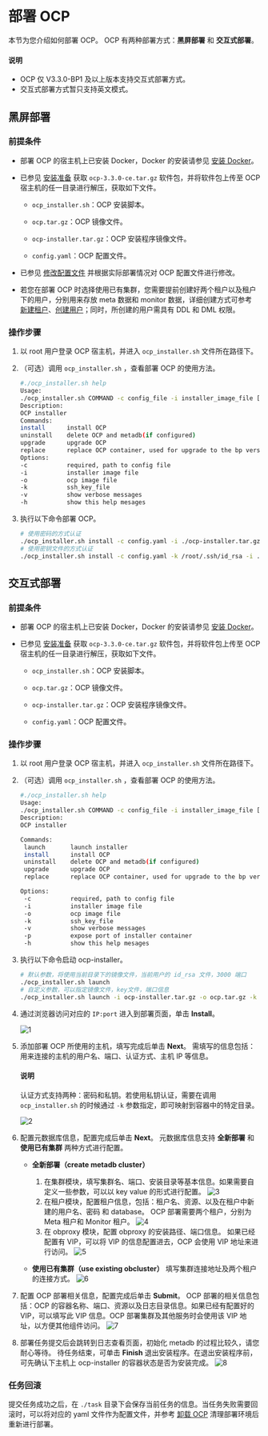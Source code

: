 # 部署 OCP

本节为您介绍如何部署 OCP。
OCP 有两种部署方式：**黑屏部署** 和 **交互式部署**。

  <main id="notice" type='explain'>
    <h4>说明</h4>
    <ul>
    <li>OCP 仅 V3.3.0-BP1 及以上版本支持交互式部署方式。</li>
    <li>交互式部署方式暂只支持英文模式。</li>
    </ul>
  </main>

## 黑屏部署

### 前提条件

* 部署 OCP 的宿主机上已安装 Docker，Docker 的安装请参见 [安装 Docker](900.deploy-appendix/100.install-docker.md)。

* 已参见 [安装准备](../200.deployment-guide/400.installation-preparation.md) 获取 `ocp-3.3.0-ce.tar.gz` 软件包，并将软件包上传至 OCP 宿主机的任一目录进行解压，获取如下文件。

  * `ocp_installer.sh`：OCP 安装脚本。

  * `ocp.tar.gz`：OCP 镜像文件。

  * `ocp-installer.tar.gz`：OCP 安装程序镜像文件。

  * `config.yaml`：OCP 配置文件。
* 已参见 [修改配置文件](../200.deployment-guide/500.modify-conf-file.md) 并根据实际部署情况对 OCP 配置文件进行修改。

* 若您在部署 OCP 时选择使用已有集群，您需要提前创建好两个租户以及租户下的用户，分别用来存放 meta 数据和 monitor 数据，详细创建方式可参考 [新建租户](https://www.oceanbase.com/docs/community-observer-cn-10000000001879732)、[创建用户](https://www.oceanbase.com/docs/community-observer-cn-10000000001880311)；同时，所创建的用户需具有 DDL 和 DML 权限。

### 操作步骤

1. 以 root 用户登录 OCP 宿主机，并进入 `ocp_installer.sh` 文件所在路径下。
2. （可选）调用 `ocp_installer.sh` ，查看部署 OCP 的使用方法。

   ```bash
   #./ocp_installer.sh help
   Usage:
   ./ocp_installer.sh COMMAND -c config_file -i installer_image_file [-o ocp_image_file] [-k ssh_key_file] [-v] [-h]
   Description:
   OCP installer
   Commands:
   install      install OCP
   uninstall    delete OCP and metadb(if configured)
   upgrade      upgrade OCP
   replace      replace OCP container, used for upgrade to the bp version, or just restart
   Options:
   -c           required, path to config file
   -i           installer image file
   -o           ocp image file
   -k           ssh_key_file
   -v           show verbose messages
   -h           show this help mesages
   ```

3. 执行以下命令部署 OCP。

    ```bash
   # 使用密码的方式认证
   ./ocp_installer.sh install -c config.yaml -i ./ocp-installer.tar.gz -o ./ocp.tar.gz
   # 使用密钥文件的方式认证
   ./ocp_installer.sh install -c config.yaml -k /root/.ssh/id_rsa -i ./ocp-installer.tar.gz -o ./ocp.tar.gz
   ```

## 交互式部署

### 前提条件

* 部署 OCP 的宿主机上已安装 Docker，Docker 的安装请参见 [安装 Docker](900.deploy-appendix/100.install-docker.md)。

* 已参见 [安装准备](../200.deployment-guide/400.installation-preparation.md) 获取 `ocp-3.3.0-ce.tar.gz` 软件包，并将软件包上传至 OCP 宿主机的任一目录进行解压，获取如下文件。

  * `ocp_installer.sh`：OCP 安装脚本。

  * `ocp.tar.gz`：OCP 镜像文件。

  * `ocp-installer.tar.gz`：OCP 安装程序镜像文件。

  * `config.yaml`：OCP 配置文件。

### 操作步骤

1. 以 root 用户登录 OCP 宿主机，并进入 `ocp_installer.sh` 文件所在路径下。
2. （可选）调用 `ocp_installer.sh` ，查看部署 OCP 的使用方法。

    ```bash
   #./ocp_installer.sh help
   Usage:
   ./ocp_installer.sh COMMAND -c config_file -i installer_image_file [-o ocp_image_file] [-k ssh_key_file] [-v] [-h]
   Description:
   OCP installer

   Commands:
     launch       launch installer
     install      install OCP
     uninstall    delete OCP and metadb(if configured)
     upgrade      upgrade OCP
     replace      replace OCP container, used for upgrade to the bp version, or just restart

   Options:
     -c           required, path to config file
     -i           installer image file
     -o           ocp image file
     -k           ssh_key_file
     -v           show verbose messages
     -p           expose port of installer container
     -h           show this help mesages
   ```

3. 执行以下命令启动 ocp-installer。

   ```bash
   # 默认参数，将使用当前目录下的镜像文件，当前用户的 id_rsa 文件，3000 端口
   ./ocp_installer.sh launch
   # 自定义参数，可以指定镜像文件，key文件，端口信息
   ./ocp_installer.sh launch -i ocp-installer.tar.gz -o ocp.tar.gz -k /root/.ssh/id_rsa -p 3000
    ```

4. 通过浏览器访问对应的 `IP:port` 进入到部署页面，单击 **Install**。

    ![1](https://obbusiness-private.oss-cn-shanghai.aliyuncs.com/doc/img/ocp/%E7%99%BB%E5%BD%95OCP.png)

5. 添加部署 OCP 所使用的主机，填写完成后单击 **Next**。
  需填写的信息包括：用来连接的主机的用户名、端口、认证方式、主机 IP 等信息。

   <main id="notice" type='explain'>
    <h4>说明</h4>
    <p>认证方式支持两种：密码和私钥。若使用私钥认证，需要在调用 <code>ocp_installer.sh</code> 的时候通过 <code>-k</code> 参数指定，即可映射到容器中的特定目录。</p>
   </main>
  
    ![2](https://obbusiness-private.oss-cn-shanghai.aliyuncs.com/doc/img/ocp/%E6%B7%BB%E5%8A%A0%E4%B8%BB%E6%9C%BA.png)

6. 配置元数据库信息，配置完成后单击 **Next**。
   元数据库信息支持 **全新部署** 和 **使用已有集群** 两种方式进行配置。
   * **全新部署（create metadb cluster）**
      1. 在集群模块，填写集群名、端口、安装目录等基本信息。如果需要自定义一些参数，可以以 key value 的形式进行配置。
      ![3](https://obbusiness-private.oss-cn-shanghai.aliyuncs.com/doc/img/ocp/%E5%85%A8%E6%96%B0%E9%83%A8%E7%BD%B2.png)
      2. 在租户模块，配置租户信息，包括：租户名、资源、以及在租户中新建的用户名、密码 和 database。
      OCP 部署需要两个租户，分别为 Meta 租户和 Monitor 租户。
      ![4](https://obbusiness-private.oss-cn-shanghai.aliyuncs.com/doc/img/ocp/%E7%A7%9F%E6%88%B7%E4%BF%A1%E6%81%AF.png)
      3. 在 obproxy 模块，配置 obproxy 的安装路径、端口信息。
      如果已经配置有 VIP，可以将 VIP 的信息配置进去，OCP 会使用 VIP 地址来进行访问。
      ![5](https://obbusiness-private.oss-cn-shanghai.aliyuncs.com/doc/img/ocp/obproxy.png)

   * **使用已有集群（use existing obcluster）**
      填写集群连接地址及两个租户的连接方式。
      ![6](https://obbusiness-private.oss-cn-shanghai.aliyuncs.com/doc/img/ocp/%E4%BD%BF%E7%94%A8%E5%B7%B2%E6%9C%89%E9%9B%86%E7%BE%A4.png)

7. 配置 OCP 部署相关信息，配置完成后单击 **Submit**。
   OCP 部署的相关信息包括：OCP 的容器名称、端口、资源以及日志目录信息。如果已经有配置好的 VIP，可以填写此 VIP 信息。OCP 部署集群及其他服务时会使用该 VIP 地址，以方便其他组件访问。
   ![7](https://obbusiness-private.oss-cn-shanghai.aliyuncs.com/doc/img/ocp/%E9%85%8D%E7%BD%AEOCP%E9%83%A8%E7%BD%B2%E7%9B%B8%E5%85%B3%E4%BF%A1%E6%81%AF.png)

8. 部署任务提交后会跳转到日志查看页面，初始化 metadb 的过程比较久，请您耐心等待。
   待任务结束，可单击 **Finish** 退出安装程序。在退出安装程序前，可先确认下主机上 ocp-installer 的容器状态是否为安装完成。
   ![8](https://obbusiness-private.oss-cn-shanghai.aliyuncs.com/doc/img/ocp/%E6%8F%90%E4%BA%A4%E4%BB%BB%E5%8A%A1.png)

### 任务回滚

提交任务成功之后，在 `./task` 目录下会保存当前任务的信息。当任务失败需要回滚时，可以将对应的 yaml 文件作为配置文件，并参考 [卸载 OCP](900.deploy-appendix/200.uninstall-ocp.md) 清理部署环境后重新进行部署。

